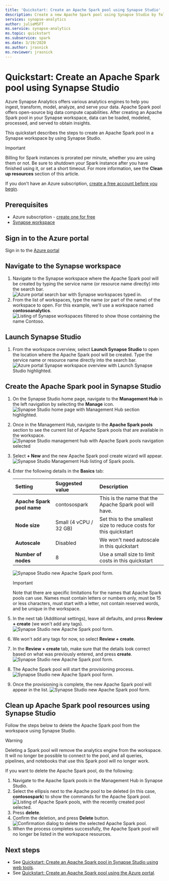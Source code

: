 ```yaml
---
title: 'Quickstart: Create an Apache Spark pool using Synapse Studio'
description: Create a new Apache Spark pool using Synapse Studio by following the steps in this guide.  
services: synapse-analytics 
author: julieMSFT  
ms.service: synapse-analytics 
ms.topic: quickstart  
ms.subservice: spark   
ms.date: 3/19/2020  
ms.author: jrasnick  
ms.reviewer: jrasnick
---
```


# Quickstart: Create an Apache Spark pool using Synapse Studio

Azure Synapse Analytics offers various analytics engines to help you ingest, transform, model, analyze,  and serve your data. Apache Spark pool offers open-source big data compute capabilities. After creating an Apache Spark pool in your Synapse workspace, data can be loaded, modeled, processed, and served to obtain insights.  

This quickstart describes the steps to create an Apache Spark pool in a Synapse workspace by using Synapse Studio.

> [!IMPORTANT]
> Billing for Spark instances is prorated per minute, whether you are using them or not. Be sure to shutdown your Spark instance after you have finished using it, or set a short timeout. For more information, see the **Clean up resources** section of this article.

If you don't have an Azure subscription, [create a free account before you begin](https://azure.microsoft.com/free/).

## Prerequisites

- Azure subscription - [create one for free](https://azure.microsoft.com/free/)
- [Synapse workspace](./quickstart-create-workspace.md)

## Sign in to the Azure portal

Sign in to the [Azure portal](https://portal.azure.com/)

## Navigate to the Synapse workspace

1. Navigate to the Synapse workspace where the Apache Spark pool will be created by typing the service name (or resource name directly) into the search bar.
![Azure portal search bar with Synapse workspaces typed in.](media/quickstart-create-sql-pool/create-sql-pool-00a.png)
1. From the list of workspaces, type the name (or part of the name) of the workspace to open. For this example, we'll use a workspace named **contosoanalytics**.
![Listing of Synapse workspaces filtered to show those containing the name Contoso.](media/quickstart-create-sql-pool/create-sql-pool-00b.png)

## Launch Synapse Studio 

1. From the workspace overview, select **Launch Synapse Studio** to open the location where the Apache Spark pool will be created. Type the service name or resource name directly into the search bar.
![Azure portal Synapse workspace overview with Launch Synapse Studio highlighted.](media/quickstart-create-apache-spark-pool/create-spark-pool-studio-20.png)

## Create the Apache Spark pool in Synapse Studio

1. On the Synapse Studio home page, navigate to the **Management Hub** in the left navigation by selecting the **Manage** icon.
![Synapse Studio home page with Management Hub section highlighted.](media/quickstart-create-apache-spark-pool/create-spark-pool-studio-21.png)

1. Once in the Management Hub, navigate to the **Apache Spark pools** section to see the current list of Apache Spark pools that are available in the workspace.
![Synapse Studio management hub with Apache Spark pools navigation selected](media/quickstart-create-apache-spark-pool/create-spark-pool-studio-22.png)

1. Select **+ New** and the new Apache Spark pool create wizard will appear. 
![Synapse Studio Management Hub listing of Spark pools.](media/quickstart-create-apache-spark-pool/create-spark-pool-studio-23.png)

1. Enter the following details in the **Basics** tab:

    | Setting | Suggested value | Description |
    | :------ | :-------------- | :---------- |
    | **Apache Spark pool name** | contosospark | This is the name that the Apache Spark pool will have. |
    | **Node size** | Small (4 vCPU / 32 GB) | Set this to the smallest size to reduce costs for this quickstart |
    | **Autoscale** | Disabled | We won't need autoscale in this quickstart |
    | **Number of nodes** | 8 | Use a small size to limit costs in this quickstart|
    
    ![Synapse Studio new Apache Spark pool form.](media/quickstart-create-apache-spark-pool/create-spark-pool-studio-24.png)
    > [!IMPORTANT]
    > Note that there are specific limitations for the names that Apache Spark pools can use. Names must contain letters or numbers only, must be 15 or less characters, must start with a letter, not contain reserved words, and be unique in the workspace.

1. In the next tab (Additional settings), leave all defaults, and press **Review + create** (we won't add any tags).
 ![Synapse Studio new Apache Spark pool form.](media/quickstart-create-apache-spark-pool/create-spark-pool-studio-25.png)

1. We won't add any tags for now, so select **Review + create**.

1. In the **Review + create** tab, make sure that the details look correct based on what was previously entered, and press **create**. 
 ![Synapse Studio new Apache Spark pool form.](media/quickstart-create-apache-spark-pool/create-spark-pool-studio-26.png)

1. The Apache Spark pool will start the provisioning process.
![Synapse Studio new Apache Spark pool form.](media/quickstart-create-apache-spark-pool/create-spark-pool-studio-27.png)

1. Once the provisioning is complete, the new Apache Spark pool will appear in the list.
![Synapse Studio new Apache Spark pool form.](media/quickstart-create-apache-spark-pool/create-spark-pool-studio-28.png)

## Clean up Apache Spark pool resources using Synapse Studio

Follow the steps below to delete the Apache Spark pool from the workspace using Synapse Studio.
> [!WARNING]
> Deleting a Spark pool will remove the analytics engine from the workspace. It will no longer be possible to connect to the pool, and all queries, pipelines, and notebooks that use this Spark pool will no longer work.

If you want to delete the Apache Spark pool, do the following:

1. Navigate to the Apache Spark pools in the Management Hub in Synapse Studio.
1. Select the ellipsis next to the Apache pool to be deleted (in this case, **contosospark**) to show the commands for the Apache Spark pool.
![Listing of Apache Spark pools, with the recently created pool selected.](media/quickstart-create-apache-spark-pool/create-spark-pool-studio-29.png)
1. Press **delete**.
1. Confirm the deletion, and press **Delete** button.
 ![Confirmation dialog to delete the selected Apache Spark pool.](media/quickstart-create-apache-spark-pool/create-spark-pool-studio-30.png)
1. When the process completes successfully, the Apache Spark pool will no longer be listed in the workspace resources. 

## Next steps

- See [Quickstart: Create an Apache Spark pool in Synapse Studio using web tools](quickstart-apache-spark-notebook.md).
- See [Quickstart: Create an Apache Spark pool using the Azure portal](quickstart-create-apache-spark-pool-portal.md).
